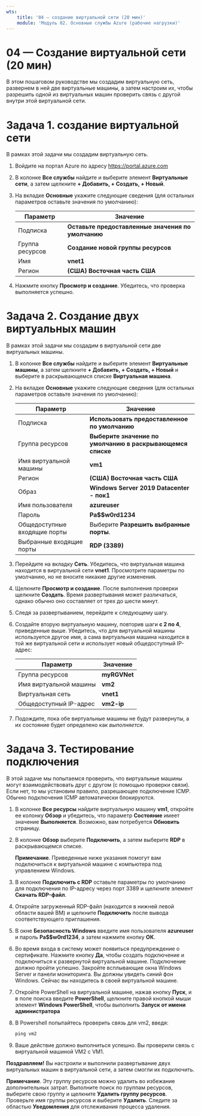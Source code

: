 ```yaml
---
wts:
    title: '04 — создание виртуальной сети (20 мин)'
    module: 'Модуль 02. Основные службы Azure (рабочие нагрузки)'
---
```

# 04 — Создание виртуальной сети (20 мин)

В этом пошаговом руководстве мы создадим виртуальную сеть, развернем в ней две виртуальные машины, а затем настроим их, чтобы разрешить одной из виртуальных машин проверить связь с другой внутри этой виртуальной сети.

# Задача 1. создание виртуальной сети 

В рамках этой задачи мы создадим виртуальную сеть. 

1. Войдите на портал Azure по адресу <a href="https://portal.azure.com" target="_blank"><span style="color: #0066cc;" color="#0066cc">https://portal.azure.com</span></a>

2. В колонке **Все службы** найдите и выберите элемент **Виртуальные сети**, а затем щелкните **+ Добавить, + Создать, + Новый**. 

3. На вкладке **Основные** укажите следующие сведения (для остальных параметров оставьте значения по умолчанию):

    | Параметр | Значение | 
    | --- | --- |
    | Подписка | **Оставьте предоставленные значения по умолчанию** |
    | Группа ресурсов | **Создание новой группы ресурсов** |
    | Имя | **vnet1** |
    | Регион | **(США) Восточная часть США** |
    
   
4. Нажмите кнопку **Просмотр и создание**. Убедитесь, что проверка выполняется успешно.


# Задача 2. Создание двух виртуальных машин

В рамках этой задачи мы создадим в виртуальной сети две виртуальных машины. 

1. В колонке **Все службы** найдите и выберите элемент **Виртуальные машины**, а затем щелкните **+ Добавить, + Создать, + Новый** и выберите в раскрывающемся списке **Виртуальная машина**. 

2. На вкладке **Основные** укажите следующие сведения (для остальных параметров оставьте значения по умолчанию):

   | Параметр | Значение | 
   | --- | --- |
   | Подписка | **Использовать предоставленное по умолчанию** |
   | Группа ресурсов |  **Выберите значение по умолчанию в раскрывающемся списке** |
   | Имя виртуальной машины | **vm1**|
   | Регион | **(США) Восточная часть США** |
   | Образ | **Windows Server 2019 Datacenter - пок1** |
   | Имя пользователя| **azureuser** |
   | Пароль| **Pa$$w0rd1234** |
   | Общедоступные входящие порты| Выберите **Разрешить выбранные порты**.  |
   | Выбранные входящие порты| **RDP (3389)** |
   

3. Перейдите на вкладку **Сеть**. Убедитесь, что виртуальная машина находится в виртуальной сети **vnet1**. Просмотрите параметры по умолчанию, но не вносите никакие другие изменения. 

4. Щелкните **Просмотр и создание**. После выполнения проверки щелкните **Создать**. Время развертывания может различаться, однако обычно оно составляет от трех до шести минут.

5. Следя за развертыванием, перейдите к следующему шагу. 

6. Создайте вторую виртуальную машину, повторив шаги **с 2 по 4**, приведенные выше. Убедитесь, что для виртуальной машины используется другое имя, а сама виртуальная машина находится в той же виртуальной сети и использует новый общедоступный IP-адрес:

    | Параметр | Значение |
    | --- | --- |
    | Группа ресурсов | **myRGVNet** |
    | Имя виртуальной машины |  **vm2** |
    | Виртуальная сеть | **vnet1** |
    | Общедоступный IP-адрес | **vm2-ip** |

7. Подождите, пока обе виртуальные машины не будут развернуты, а их состояние будет определено как *выполняется*.

# Задача 3. Тестирование подключения 

В этой задаче мы попытаемся проверить, что виртуальные машины могут взаимодействовать друг с другом (с помощью проверки связи). Если нет, то мы установим правило, разрешающее подключение ICMP. Обычно подключения ICMP автоматически блокируются.

1. В колонке **Все ресурсы** найдите виртуальную машину **vm1**, откройте ее колонку **Обзор** и убедитесь, что параметр **Состояние** имеет значение **Выполняется**. Возможно, вам потребуется **Обновить** страницу.

2. В колонке **Обзор** выберите **Подключить**, а затем выберите **RDP** в раскрывающемся списке.

    **Примечание**. Приведенные ниже указания помогут вам подключиться к виртуальной машине с компьютера под управлением Windows. 

3. В колонке **Подключить с RDP** оставьте параметры по умолчанию для подключения по IP-адресу через порт 3389 и щелкните элемент **Скачать RDP-файл**.

4. Откройте загруженный RDP-файл (находится в нижней левой области вашей ВМ) и щелкните **Подключить** после вывода соответствующего приглашения. 

5. В окне **Безопасность Windows** введите имя пользователя **azureuser** и пароль **Pa$$w0rd1234**, а затем нажмите кнопку **ОК**.

6. Во время входа в систему может появиться предупреждение о сертификате. Нажмите кнопку **Да**, чтобы создать подключение и подключиться к развернутой виртуальной машине. Подключение должно пройти успешно. Закройте всплывающие окна Windows Server и панели мониторинга. Вы должны увидеть синий фон Windows. Сейчас вы находитесь в своей виртуальной машине.

7. Откройте PowerShell на виртуальной машине, нажав кнопку **Пуск**, и в поле поиска введите **PowerShell**, щелкните правой кнопкой мыши элемент **Windows PowerShell**, чтобы выполнить **Запуск от имени администратора**

8. В Powershell попытайтесь проверить связь для vm2, введя:

   ```PowerShell
   ping vm2
   ```

9. Ваше действие должно выполниться успешно. Вы проверили связь с виртуальной машиной VM2 с VM1.


**Поздравляем!** Вы настроили и выполнили развертывание двух виртуальных машин в виртуальной сети, а затем смогли их подключить.

**Примечание**. Эту группу ресурсов можно удалить во избежание дополнительных затрат. Выполните поиск по группам ресурсов, выберите свою группу и щелкните **Удалить группу ресурсов**. Проверьте имя группы ресурсов и выберите **Удалить**. Следите за областью **Уведомления** для отслеживания процесса удаления.
